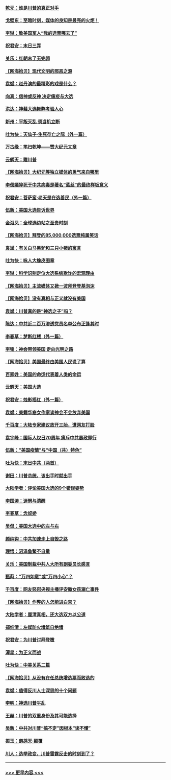 #### [乾元：谁是川普的真正对手](../pages/nsc993/n12637090.md?t=12221451) 
#### [戈壁东：至暗时刻，媒体的良知是最亮的火炬！](../pages/nsc993/n12637042.md?t=12221451) 
#### [李琳：致美国军人“我的选票哪去了”](../pages/nsc993/n12635351.md?t=12221451) 
#### [祝君安：末日三弄](../pages/nsc993/n12635324.md?t=12221451) 
#### [关乐：红朝末了无完卵](../pages/nsc993/n12635315.md?t=12221451) 
#### [【网海拾贝】现代文明的邪恶之源](../pages/nsc993/n12634425.md?t=12221451) 
#### [袁斌：赵丹演的最精彩的戏是什么？](../pages/nsc993/n12633316.md?t=12221451) 
#### [向真：信神或反神 决定瘟疫与大选](../pages/nsc993/n12632710.md?t=12221451) 
#### [洪达：神藉大选舞弊考验人心](../pages/nsc993/n12631962.md?t=12221451) 
#### [新州：平叛灭乱  须当机立断](../pages/nsc993/n12631946.md?t=12221451) 
#### [吐为快：天仙子‧生死存亡之际（外一篇）](../pages/nsc993/n12631927.md?t=12221451) 
#### [万古缘：笔扫乾坤——赞大纪元文章](../pages/nsc993/n12631922.md?t=12221451) 
#### [云鹤天：赠川普](../pages/nsc993/n12631823.md?t=12221451) 
#### [【网海拾贝】大纪元等独立媒体的勇气来自哪里](../pages/nsc993/n12629961.md?t=12221451) 
#### [李偲嫣猝死于中共病毒是著名“蓝丝”的最终样板意义](../pages/nsc993/n12628812.md?t=12221451) 
#### [祝君安：菩萨蛮·老天是在选善民（外一篇）](../pages/nsc993/n12628793.md?t=12221451) 
#### [伍新：美国大选告诉世界](../pages/nsc993/n12628768.md?t=12221451) 
#### [金浴凤：全球选边站之至贵时刻](../pages/nsc993/n12627318.md?t=12221451) 
#### [【网海拾贝】拜登的85,000,000选票纯属笑话](../pages/nsc993/n12626569.md?t=12221451) 
#### [袁斌：有关白马黑驴和三只小猪的寓言](../pages/nsc993/n12626198.md?t=12221451) 
#### [吐为快：咏人大橡皮图章](../pages/nsc993/n12624470.md?t=12221451) 
#### [李琳：科学识别定位大选系统欺诈的宏观理由](../pages/nsc993/n12624340.md?t=12221451) 
#### [【网海拾贝】主流媒体又掀一波拜登登基泡沫](../pages/nsc993/n12624000.md?t=12221451) 
#### [【网海拾贝】没有真相与正义就没有美国](../pages/nsc993/n12621885.md?t=12221451) 
#### [袁斌：川普真的是“神选之子”吗？](../pages/nsc993/n12621749.md?t=12221451) 
#### [陈达：中共近二百万渗透党员名单公布正逢其时](../pages/nsc993/n12620870.md?t=12221451) 
#### [李春草：梦断红楼（外一篇）](../pages/nsc993/n12619122.md?t=12221451) 
#### [李铭：神会带领美国 走向光明之路](../pages/nsc993/n12618584.md?t=12221451) 
#### [【网海拾贝】美国最终由美国人民说了算](../pages/nsc993/n12617255.md?t=12221451) 
#### [百家姓：美国的命运代表着人类的命运](../pages/nsc993/n12615838.md?t=12221451) 
#### [云鹤天：美国大选](../pages/nsc993/n12615994.md?t=12221451) 
#### [祝君安：烛影摇红（外一篇）](../pages/nsc993/n12615975.md?t=12221451) 
#### [袁斌：美籍华裔女作家谈神会不会放弃美国](../pages/nsc993/n12615263.md?t=12221451) 
#### [千百度：大陆专家建议放开三胎，遭网友打脸](../pages/nsc993/n12614456.md?t=12221451) 
#### [袁宇峰：国际人权日70周年 痛斥中共暴政罪行](../pages/nsc993/n12611965.md?t=12221451) 
#### [伍新：“美国疫情”与“中国（共）特色”](../pages/nsc993/n12611463.md?t=12221451) 
#### [吐为快：末日中共（两首）](../pages/nsc993/n12611461.md?t=12221451) 
#### [谢田：川普总统，该出手时就出手](../pages/nsc993/n12610905.md?t=12221451) 
#### [大陆学者：评论美国大选的9个错误姿势](../pages/nsc993/n12609586.md?t=12221451) 
#### [李国涛：迷惘与清醒](../pages/nsc993/n12607532.md?t=12221451) 
#### [李春草：念奴娇](../pages/nsc993/n12607083.md?t=12221451) 
#### [吴侃：美国大选中的左与右](../pages/nsc993/n12607054.md?t=12221451) 
#### [颜纯钩：中共加速走上自毁之路](../pages/nsc993/n12606473.md?t=12221451) 
#### [理悟：沼泽鱼鳖不自量](../pages/nsc993/n12606454.md?t=12221451) 
#### [关乐：美国制裁中共人大所有副委员长感言](../pages/nsc993/n12606442.md?t=12221451) 
#### [甄莳：“万四如意”或“万四小心”？](../pages/nsc993/n12606091.md?t=12221451) 
#### [千百度：网友怒怼央视主播评安徽女孩溺亡事件](../pages/nsc993/n12605370.md?t=12221451) 
#### [【网海拾贝】作弊的人怎能进白宫？](../pages/nsc993/n12603546.md?t=12221451) 
#### [大陆学者：厘清真相，还大选双方以公道](../pages/nsc993/n12603475.md?t=12221451) 
#### [郑纯清：左媒防火墙筑自绝墙](../pages/nsc993/n12602226.md?t=12221451) 
#### [祝君安：为川普讨拜登檄](../pages/nsc993/n12602199.md?t=12221451) 
#### [潭星：为正义而战](../pages/nsc993/n12600926.md?t=12221451) 
#### [吐为快：中美关系二篇](../pages/nsc993/n12600908.md?t=12221451) 
#### [【网海拾贝】从没有在任总统增选票而败选的](../pages/nsc993/n12600435.md?t=12221451) 
#### [袁斌：值得反川人士深思的十个问题](../pages/nsc993/n12600332.md?t=12221451) 
#### [李明：神选川普平乱](../pages/nsc993/n12599751.md?t=12221451) 
#### [王赫：川普的双重身份及其可能选择](../pages/nsc993/n12599723.md?t=12221451) 
#### [吴新：中共对川普“搞不定”因根本“读不懂”](../pages/nsc993/n12599502.md?t=12221451) 
#### [振玉：鹧鸪天‧颠覆](../pages/nsc993/n12599494.md?t=12221451) 
#### [川人：选举政变，川普雷霆反击的时刻到了？](../pages/nsc993/n12599291.md?t=12221451) 

----
#### [ >>> 更早内容 <<< ](../indexes/nsc993-earlier.md)
